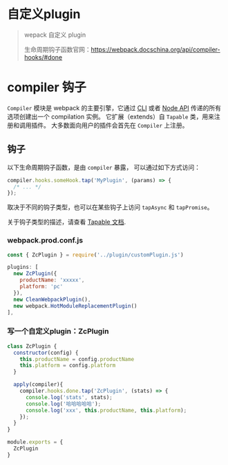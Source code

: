# 自定义plugin

> wepack 自定义 plugin
>
> 生命周期钩子函数官网：https://webpack.docschina.org/api/compiler-hooks/#done



# compiler 钩子

`Compiler` 模块是 webpack 的主要引擎，它通过 [CLI](https://webpack.docschina.org/api/cli) 或者 [Node API](https://webpack.docschina.org/api/node) 传递的所有选项创建出一个 compilation 实例。 它扩展（extends）自 `Tapable` 类，用来注册和调用插件。 大多数面向用户的插件会首先在 `Compiler` 上注册。

## 钩子

以下生命周期钩子函数，是由 `compiler` 暴露， 可以通过如下方式访问：

```js
compiler.hooks.someHook.tap('MyPlugin', (params) => {
  /* ... */
});
```

取决于不同的钩子类型，也可以在某些钩子上访问 `tapAsync` 和 `tapPromise`。

关于钩子类型的描述，请查看 [Tapable 文档](https://github.com/webpack/tapable#tapable).



### webpack.prod.conf.js

~~~js
const { ZcPlugin } = require('../plugin/customPlugin.js')

plugins: [
  new ZcPlugin({
    productName: 'xxxxx',
    platform: 'pc'
  }),
  new CleanWebpackPlugin(),
  new webpack.HotModuleReplacementPlugin()
],
~~~



### 写一个自定义plugin：ZcPlugin

~~~js
class ZcPlugin {
  constructor(config) {
    this.productName = config.productName
    this.platform = config.platform
  }

  apply(compiler){
    compiler.hooks.done.tap('ZcPlugin', (stats) => {
      console.log('stats', stats);
      console.log('哈哈哈哈哈');
      console.log('xxx', this.productName, this.platform);
    });
  }
}

module.exports = {
  ZcPlugin
}
~~~



